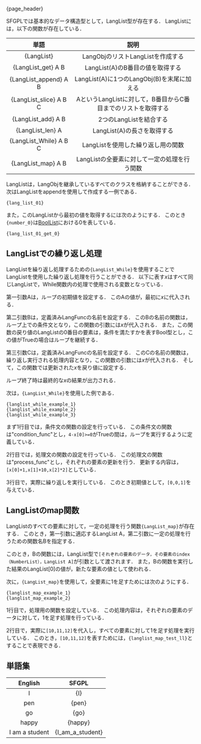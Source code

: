 {page_header}

SFGPLでは基本的なデータ構造型として，LangList型が存在する．
LangListには，以下の関数が存在している．

|単語|説明|
|:-:|:-:|
|{LangList}|LangObjのリストLangListを作成する|
|{LangList_get} A B|LangList(A)のB番目の値を取得する|
|{LangList_append} A B|LangList(A)に1つのLangObj(B)を末尾に加える|
|{LangList_slice} A B C|AというLangListに対して，B番目からC番目までのリストを取得する|
|{LangList_add} A B|2つのLangListを結合する|
|{LangList_len} A|LangList(A)の長さを取得する|
|{LangList_While} A B C|LangListを使用した繰り返し用の関数|
|{LangList_map} A B|LangListの全要素に対して一定の処理を行う関数|

LangListは，LangObjを継承しているすべてのクラスを格納することができる．
次はLangListをappendを使用して作成する一例である．

```SFGPL
{lang_list_01}
```

また，このLangListから最初の値を取得するには次のようにする．
このとき```{number_0}```は[BoolList]({docs_Bool})における0を表している．

```SFGPL
{lang_list_01_get_0}
```

## LangListでの繰り返し処理

LangListを繰り返し処理するための```{LangList_While}```を使用することでLangListを使用した繰り返し処理を行うことができる．
以下に表す*x*はすべて同じLangListで，While関数内の処理で使用される変数となっている．

第一引数Aは，ループの初期値を設定する．
このAの値が，最初に*x*に代入される．

第二引数Bは，定義済みLangFuncの名前を設定する．
このBの名前の関数は，ループ上での条件文となり，この関数の引数には*x*が代入される．
また，この関数の戻り値のLangListの0番目の要素は，条件を満たすかを表すBool型とし，この値がTrueの場合はループを継続する．

第三引数Cは，定義済みLangFuncの名前を設定する．
このCの名前の関数は，繰り返し実行される処理内容となり，この関数の引数には*x*が代入される．
そして，この関数では更新された*x*を戻り値に設定する．

ループ終了時は最終的な*x*の結果が出力される．

次は，```{LangList_While}```を使用した例である．

```SFGPL
{langlist_while_example_1}
{langlist_while_example_2}
{langlist_while_example_3}
```

まず1行目では，条件文の関数の設定を行っている．
この条件文の関数は"condition_func"とし，```4-x[0]>=0```がTrueの間は，ループを実行するように定義している．

2行目では，処理文の関数の設定を行っている．
この処理文の関数は"process_func"とし，それぞれの要素の更新を行う．
更新する内容は，```[x[0]+1,x[1]+10,x[2]*2]```としている．

3行目で，実際に繰り返しを実行している．
このとき初期値として，```[0,0,1]```を与えている．

## LangListのmap関数

LangListのすべての要素に対して，一定の処理を行う関数```{LangList_map}```が存在する．
このとき，第一引数に適応するLangList A，第二引数に一定の処理を行うための関数名Bを指定する．

このとき，Bの関数には，LangList型で```[それぞれの要素のデータ，その要素のindex（NumberList），LangList A]```が引数として渡されます．
また，Bの関数を実行した結果のLangList[0]の値が，新たな要素の値として使われる．

次に，```{LangList_map}```を使用して，全要素に1を足すためには次のようにする．

```SFGPL
{langlist_map_example_1}
{langlist_map_example_2}
```

1行目で，処理用の関数を設定している．
この処理内容は，それぞれの要素のデータに対して，1を足す処理を行っている．

2行目で，実際に```[10,11,12]```を代入し，すべての要素に対して1を足す処理を実行している．
このとき，```[10,11,12]```を表すためには，```{langlist_map_test_ll}```とすることで表現できる．

## 単語集

|English|SFGPL|
|:-:|:-:|
|I|{I}|
|pen|{pen}|
|go|{go}|
|happy|{happy}|
|I am a student|{I_am_a_student}|
